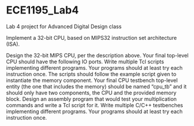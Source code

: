 # ECE1195_Lab4
Lab 4 project for Advanced Digital Design class

Implement a 32-bit CPU, based on MIPS32 instruction set architecture (ISA). 

Design the 32-bit MIPS CPU, per the description above. Your final top-level CPU should have
the following IO ports. 
Write multiple Tcl scripts implementing different programs. Your programs should at least try
each instruction once. The scripts should follow the example script given to instantiate the memory component. Your final CPU testbench top-level entity (the one that includes the memory) should be named
“cpu_tb” and it should only have two components, the CPU and the provided memory block.
Design an assembly program that would test your multiplication commands and write a Tcl script for it.
Write multiple C/C++ testbenches implementing different programs. Your programs should at least try each instruction once.
